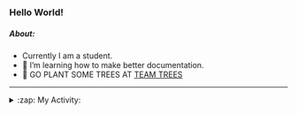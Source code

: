### Hello World!

##### About:
- Currently I am a student.
- 🌱 I’m learning how to make better documentation.
- 🌱 GO PLANT SOME TREES AT [TEAM TREES](https://teamtrees.org/)

---
<details>
  <summary>:zap: My Activity:</summary>
  
<!--START_SECTION:waka-->
![Code Time](http://img.shields.io/badge/Code%20Time-1%2C121%20hrs%2038%20mins-blue)

**I'm a Night 🦉** 

```text
🌞 Morning                1471 commits        ██░░░░░░░░░░░░░░░░░░░░░░░   09.46 % 
🌆 Daytime                5350 commits        █████████░░░░░░░░░░░░░░░░   34.42 % 
🌃 Evening                4452 commits        ███████░░░░░░░░░░░░░░░░░░   28.64 % 
🌙 Night                  4269 commits        ███████░░░░░░░░░░░░░░░░░░   27.47 % 
```
📅 **I'm Most Productive on Wednesday** 

```text
Monday                   2318 commits        ████░░░░░░░░░░░░░░░░░░░░░   14.91 % 
Tuesday                  1919 commits        ███░░░░░░░░░░░░░░░░░░░░░░   12.35 % 
Wednesday                3688 commits        ██████░░░░░░░░░░░░░░░░░░░   23.73 % 
Thursday                 1975 commits        ███░░░░░░░░░░░░░░░░░░░░░░   12.71 % 
Friday                   1564 commits        ███░░░░░░░░░░░░░░░░░░░░░░   10.06 % 
Saturday                 1396 commits        ██░░░░░░░░░░░░░░░░░░░░░░░   08.98 % 
Sunday                   2682 commits        ████░░░░░░░░░░░░░░░░░░░░░   17.26 % 
```


📊 **This Week I Spent My Time On** 

```text
🔥 Editors: 
VS Code                  9 hrs 37 mins       █████████████████████████   100.00 % 

🐱‍💻 Projects: 
praise                   4 hrs 30 mins       ████████████░░░░░░░░░░░░░   46.79 % 
ai                       4 hrs 29 mins       ████████████░░░░░░░░░░░░░   46.63 % 
os-lab                   25 mins             █░░░░░░░░░░░░░░░░░░░░░░░░   04.39 % 
CSF22                    11 mins             ░░░░░░░░░░░░░░░░░░░░░░░░░   01.95 % 
Unknown Project          1 min               ░░░░░░░░░░░░░░░░░░░░░░░░░   00.24 % 
```


 Last Updated on 29/04/2023 17:07:48 UTC
<!--END_SECTION:waka-->
</details>
